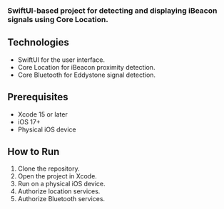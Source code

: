 ### SwiftUI-based project for detecting and displaying iBeacon signals using Core Location.

## Technologies
- SwiftUI for the user interface.
- Core Location for iBeacon proximity detection.
- Core Bluetooth for Eddystone signal detection.

## Prerequisites
- Xcode 15 or later
- iOS 17+
- Physical iOS device

## How to Run
1. Clone the repository.
2. Open the project in Xcode.
3. Run on a physical iOS device.
4. Authorize location services.
5. Authorize Bluetooth services.
